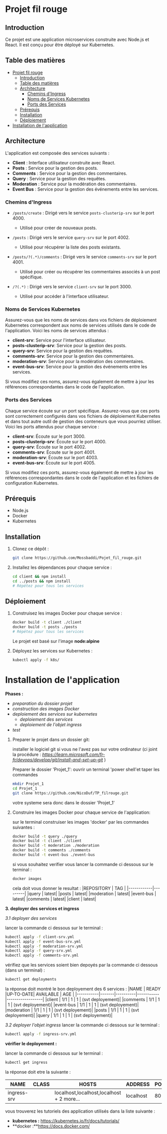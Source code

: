 # Projet fil rouge

## Introduction

Ce projet est une application microservices construite avec Node.js et React. Il est conçu pour être déployé sur Kubernetes.

## Table des matières

- [Projet fil rouge](#projet-fil-rouge)
  - [Introduction](#introduction)
  - [Table des matières](#table-des-matières)
  - [Architecture](#architecture)
    - [Chemins d'Ingress](#chemins-dingress)
    - [Noms de Services Kubernetes](#noms-de-services-kubernetes)
    - [Ports des Services](#ports-des-services)
  - [Prérequis](#prérequis)
  - [Installation](#installation)
  - [Déploiement](#déploiement)
- [Installation de l'application](#installation-de-lapplication)

## Architecture

L'application est composée des services suivants :

- **Client** : Interface utilisateur construite avec React.
- **Posts** : Service pour la gestion des posts.
- **Comments** : Service pour la gestion des commentaires.
- **Query** : Service pour la gestion des requêtes.
- **Moderation** : Service pour la modération des commentaires.
- **Event Bus** : Service pour la gestion des événements entre les services.

### Chemins d'Ingress

- `/posts/create` : Dirigé vers le service `posts-clusterip-srv` sur le port 4000.
  - Utilisé pour créer de nouveaux posts.
  
- `/posts` : Dirigé vers le service `query-srv` sur le port 4002.
  - Utilisé pour récupérer la liste des posts existants.
  
- `/posts/?(.*)/comments` : Dirigé vers le service `comments-srv` sur le port 4001.
  - Utilisé pour créer ou récupérer les commentaires associés à un post spécifique.
  
- `/?(.*)` : Dirigé vers le service `client-srv` sur le port 3000.
  - Utilisé pour accéder à l'interface utilisateur.
 


### Noms de Services Kubernetes

Assurez-vous que les noms de services dans vos fichiers de déploiement Kubernetes correspondent aux noms de services utilisés dans le code de l'application. Voici les noms de services attendus :

- **client-srv**: Service pour l'interface utilisateur.
- **posts-clusterip-srv**: Service pour la gestion des posts.
- **query-srv**: Service pour la gestion des requêtes.
- **comments-srv**: Service pour la gestion des commentaires.
- **moderation-srv**: Service pour la modération des commentaires.
- **event-bus-srv**: Service pour la gestion des événements entre les services.

Si vous modifiez ces noms, assurez-vous également de mettre à jour les références correspondantes dans le code de l'application.


### Ports des Services

Chaque service écoute sur un port spécifique. Assurez-vous que ces ports sont correctement configurés dans vos fichiers de déploiement Kubernetes et dans tout autre outil de gestion des conteneurs que vous pourriez utiliser. Voici les ports attendus pour chaque service :

- **client-srv**: Écoute sur le port 3000.
- **posts-clusterip-srv**: Écoute sur le port 4000.
- **query-srv**: Écoute sur le port 4002.
- **comments-srv**: Écoute sur le port 4001.
- **moderation-srv**: Écoute sur le port 4003.
- **event-bus-srv**: Écoute sur le port 4005.

Si vous modifiez ces ports, assurez-vous également de mettre à jour les références correspondantes dans le code de l'application et les fichiers de configuration Kubernetes.


## Prérequis

- Node.js
- Docker
- Kubernetes

## Installation

1. Clonez ce dépôt :
    ```bash
    git clone https://github.com/Mossbaddi/Pojet_fil_rouge.git
    ```

2. Installez les dépendances pour chaque service :
    ```bash
    cd client && npm install
    cd ../posts && npm install
    # Répétez pour tous les services
    ```

## Déploiement

1. Construisez les images Docker pour chaque service :
    ```bash
    docker build -t client ./client
    docker build -t posts ./posts
    # Répétez pour tous les services
    ```
    Le projet est basé sur l'image **node:alpine**

2. Déployez les services sur Kubernetes :
    ```bash
    kubectl apply -f k8s/
    ```

# Installation de l'application

**Phases :**
  - *preparation du dossier projet*
  - *construction des images Docker*
  - *deploiement des services sur kubernetes*
    - *deploiement des services*
    - *deploiement de l'objet ingress*
  - *test*

   
1. Preparer le projet dans un dossier git:
   
    installer le logiciel git si vous ne l'avez pas sur votre ordinateur (ci joint la procédure : *https://learn.microsoft.com/fr-fr/devops/develop/git/install-and-set-up-git* )

    Preparer le dossier 'Projet_1': ouvrir un  terminal 'power shell'et taper les commandes
    ```bash
    mkdir Projet_1
    cd Projet_1
    git clone https://github.com/NicoDuf/TP_filrouge.git
    ```

    votre systeme sera donc dans le dossier 'Projet_1'
  
2. Construire les images Docker pour chaque service de l'application:

    sur le terminal construiser les images 'docker' par les commandes suivantes :

      ```bash
      docker build -t query ./query
      docker build -t client ./client
      docker build -t moderation ./moderation
      docker build -t comments ./comments
      docker build -t event-bus ./event-bus
      ```
    si vous souhaitez verifier vous lancer la commande ci dessous sur le terminal :
      ```bash
      docker images
      ```
      cela doit vous donner le resultat :
    |REPOSITORY  |   TAG   |
    |------------|---------|
    |query       |   latest|
    |posts       |   latest|
    |moderation  |   latest|
    |event-bus   |   latest|
    |comments    |   latest|
    |client      |   latest|


**3. deployer des services et ingress**

*3.1 deployer des services*
  
lancer la commande ci dessous sur le terminal :

```bash
kubectl apply -f client-srv.yml
kubectl apply -f event-bus-srv.yml
kubectl apply -f moderation-srv.yml
kubectl apply -f query-srv.yml
kubectl apply -f comments-srv.yml
```

vérifiez que les services soient bien depoyés par la commande ci dessous (dans un terminal) :
```bash
kubectl get deployments
```
  
la réponse doit montré le bon deployement des 6 services :
|NAME       | READY |UP-TO-DATE| AVAILABLE |   AGE            |
|-----------|-------|----------|-----------|------------------|
|client     | 1/1   |   1      | 1         | (svt deployement)|
|comments   | 1/1   |   1      | 1         | (svt deployement)|
|event-bus  | 1/1   |   1      | 1         | (svt deployement)|
|moderation | 1/1   |   1      | 1         | (svt deployement)|
|posts      | 1/1   |   1      | 1         | (svt deployement)|
|query      | 1/1   |   1      | 1         | (svt deployement)|

*3.2 deployer l'objet ingress*
lancer la commande ci dessous sur le terminal :
  ```bash
  kubectl apply -f ingress-srv.yml
  ```

  **vérifier le deployement :**

  lancer la commande ci dessous sur le terminal :

  ```bash
  kubectl get ingress
  ```
  la réponse doit etre la suivante :


  |NAME       |CLASS| HOSTS     | ADDRESS   |  PORTS  |
  |-----------|-----|-----------|-----------|---------|
  |ingress-srv|     | localhost,localhost,localhost + 2 more...   | localhost |  80     |

vous trouverez les tutoriels des application utilisés dans la liste suivante :

- **kubernetes :** https://kubernetes.io/fr/docs/tutorials/
- **docker :**https://docs.docker.com/
